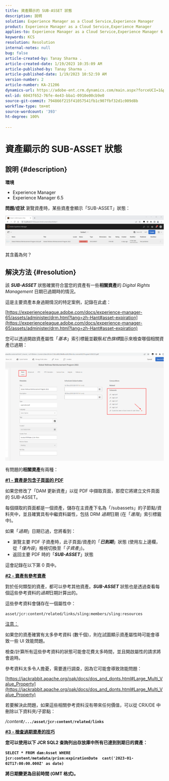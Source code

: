 ```yaml
---
title: 資產顯示的 SUB-ASSET 狀態
description: 說明
solution: Experience Manager as a Cloud Service,Experience Manager
product: Experience Manager as a Cloud Service,Experience Manager
applies-to: Experience Manager as a Cloud Service,Experience Manager 6.5,Experience Manager
keywords: KCS
resolution: Resolution
internal-notes: null
bug: false
article-created-by: Tanay Sharma .
article-created-date: 1/19/2023 10:35:09 AM
article-published-by: Tanay Sharma .
article-published-date: 1/19/2023 10:52:59 AM
version-number: 2
article-number: KA-21206
dynamics-url: https://adobe-ent.crm.dynamics.com/main.aspx?forceUCI=1&pagetype=entityrecord&etn=knowledgearticle&id=f3bef6ef-e497-ed11-aad1-6045bd006e5a
exl-id: 6043f652-76fe-4e43-bba1-0910e00cb9e0
source-git-commit: 794866f215f41057541fb1c907fbf32d1c009d8b
workflow-type: tm+mt
source-wordcount: '393'
ht-degree: 100%

---
```


# 資產顯示的 SUB-ASSET 狀態

## 說明 {#description}

<b>環境</b>
- Experience Manager
- Experience Manager 6.5



<b>問題/症狀</b>
瀏覽資產時，某些資產會顯示「SUB-ASSET」狀態：

![](assets/___f5bef6ef-e497-ed11-aad1-6045bd006e5a___.png)

其含義為何？


## 解決方法 {#resolution}


該 <b>*SUB-ASSET</b>* 狀態確實符合當您的資產有一些<b>相關資產</b>的 *Digital Rights Management* 日期已過期時的情況。

這是主要資產本身過期情況的特定案例，記錄在此處：

[https://experienceleague.adobe.com/docs/experience-manager-65/assets/administer/drm.html?lang=zh-Hant#asset-expiration](https://experienceleague.adobe.com/docs/experience-manager-65/assets/administer/drm.html?lang=zh-Hant#asset-expiration)

您可以透過開啟資產屬性「*基本*」索引標籤並觀察&#x200B;*紅色旗標*&#x200B;圖示來檢查哪個相關資產已過期：

![](assets/6269940b-b98a-ed11-81ac-6045bd006ce9.png)



有問題的<b>相關資產</b>有兩種：

<u><b>#1 - 資產是包含子頁面的 PDF</b></u>

如果您修改了「DAM 更新資產」以從 PDF 中擷取頁面，那麼它將建立文件頁面的 SUB-ASSET。

每個擷取的頁面都是一個資產，儲存在主資產下名為「/subassets」的子節點/資料夾中，並且確實具有中繼資料屬性，包括 DRM *過期*&#x200B;日期 (在「*進階*」索引標籤中)。

如果「*過期*」日期已過，您將看到：

- 瀏覽主要 PDF 子資產時，此子頁面/資產的「<b>*已到期</b>*」狀態 (使用左上邊欄，從「*僅內容*」檢視切換至「*子資產*」)。
- 返回主要 PDF 時的「<b>*SUB-ASSET</b>*」狀態


這會記錄在以下第 0 頁中。



<u><b>#2 - 資產有參考資產</b></u>

對於任何類型的資產，都可以參考其他資產。<b>*SUB-ASSET</b>* 狀態也是透過查看每個這些參考資料的&#x200B;*過期*&#x200B;日期計算出的。

這些參考資料會儲存在一個屬性中：

`asset/jcr:content/related/links/sling:members/sling:resources`

<u>注意：</u>

如果您的資產確實有太多參考資料 (數千個)，則在試圖顯示資產屬性時可能會導致一些 UI 效能問題。

檢查/計算所有這些參考資料的狀態可能會花費太多時間，並且開啟屬性的請求將會逾時。

參考資料太多令人擔憂，需要進行調查，因為它可能會導致效能問題：

[https://jackrabbit.apache.org/oak/docs/dos_and_donts.html#Large_Multi_Value_Property](https://jackrabbit.apache.org/oak/docs/dos_and_donts.html#Large_Multi_Value_Property)

若要解決此問題，如果這些相關參考資料沒有帶來任何價值，可以從 CRX/DE 中刪除以下資料夾/子節點：

*/conten<b>t*`/.../asset/jcr:content/related/links`



<u><b>#3 - 檢查過期資產的技巧</b></u>

您可以使用以下 JCR SQL2 查詢列出存放庫中所有已達到到期日的資產：

`SELECT * FROM dam:Asset WHERE jcr:content/metadata/prism:expirationDate  cast('2023-01-02T17:00:00.000Z' as date)`



將日期變更為目前時間 (GMT 格式)。

